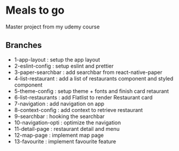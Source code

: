 # Meals to go

Master project from my udemy course

## Branches

- 1-app-layout : setup the app layout
- 2-eslint-config : setup eslint and prettier
- 3-paper-searchbar : add searchbar from react-native-paper
- 4-list-restaurant : add a list of restaurants component and styled component
- 5-theme-config : setup theme + fonts and finish card retaurant
- 6-list-restaurants : add Flatlist to render Restaurant card
- 7-navigation : add navigation on app
- 8-context-config : add context to retrieve restaurant
- 9-searchbar : hooking the searchbar
- 10-navigation-opti : optimize the navigation
- 11-detail-page : restaurant detail and menu
- 12-map-page : implement map page
- 13-favourite : implement favourite feature